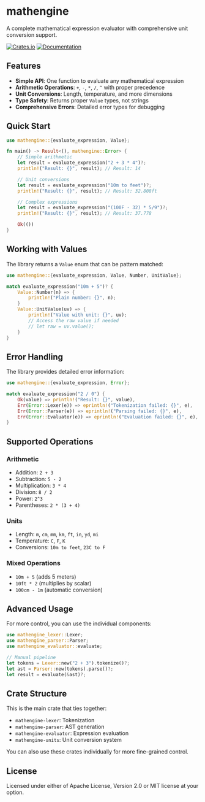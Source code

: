 # mathengine

A complete mathematical expression evaluator with comprehensive unit conversion support.

[![Crates.io](https://img.shields.io/crates/v/mathengine.svg)](https://crates.io/crates/mathengine)
[![Documentation](https://docs.rs/mathengine/badge.svg)](https://docs.rs/mathengine)

## Features

- **Simple API**: One function to evaluate any mathematical expression
- **Arithmetic Operations**: `+`, `-`, `*`, `/`, `^` with proper precedence
- **Unit Conversions**: Length, temperature, and more dimensions
- **Type Safety**: Returns proper `Value` types, not strings
- **Comprehensive Errors**: Detailed error types for debugging

## Quick Start

```rust
use mathengine::{evaluate_expression, Value};

fn main() -> Result<(), mathengine::Error> {
    // Simple arithmetic
    let result = evaluate_expression("2 + 3 * 4")?;
    println!("Result: {}", result); // Result: 14

    // Unit conversions
    let result = evaluate_expression("10m to feet")?;
    println!("Result: {}", result); // Result: 32.808ft

    // Complex expressions
    let result = evaluate_expression("(100F - 32) * 5/9")?;
    println!("Result: {}", result); // Result: 37.778

    Ok(())
}
```

## Working with Values

The library returns a `Value` enum that can be pattern matched:

```rust
use mathengine::{evaluate_expression, Value, Number, UnitValue};

match evaluate_expression("10m + 5")? {
    Value::Number(n) => {
        println!("Plain number: {}", n);
    }
    Value::UnitValue(uv) => {
        println!("Value with unit: {}", uv);
        // Access the raw value if needed
        // let raw = uv.value();
    }
}
```

## Error Handling

The library provides detailed error information:

```rust
use mathengine::{evaluate_expression, Error};

match evaluate_expression("2 / 0") {
    Ok(value) => println!("Result: {}", value),
    Err(Error::Lexer(e)) => eprintln!("Tokenization failed: {}", e),
    Err(Error::Parser(e)) => eprintln!("Parsing failed: {}", e),
    Err(Error::Evaluator(e)) => eprintln!("Evaluation failed: {}", e),
}
```

## Supported Operations

### Arithmetic
- Addition: `2 + 3`
- Subtraction: `5 - 2`
- Multiplication: `3 * 4`
- Division: `8 / 2`
- Power: `2^3`
- Parentheses: `2 * (3 + 4)`

### Units
- Length: `m`, `cm`, `mm`, `km`, `ft`, `in`, `yd`, `mi`
- Temperature: `C`, `F`, `K`
- Conversions: `10m to feet`, `23C to F`

### Mixed Operations
- `10m + 5` (adds 5 meters)
- `10ft * 2` (multiplies by scalar)
- `100cm - 1m` (automatic conversion)

## Advanced Usage

For more control, you can use the individual components:

```rust
use mathengine_lexer::Lexer;
use mathengine_parser::Parser;
use mathengine_evaluator::evaluate;

// Manual pipeline
let tokens = Lexer::new("2 + 3").tokenize()?;
let ast = Parser::new(tokens).parse()?;
let result = evaluate(&ast)?;
```

## Crate Structure

This is the main crate that ties together:
- `mathengine-lexer`: Tokenization
- `mathengine-parser`: AST generation
- `mathengine-evaluator`: Expression evaluation
- `mathengine-units`: Unit conversion system

You can also use these crates individually for more fine-grained control.

## License

Licensed under either of Apache License, Version 2.0 or MIT license at your option.
